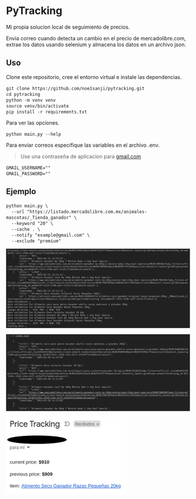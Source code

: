 # PyTracking

Mi propia solucion local de seguimiento de precios.

Envia correo cuando detecta un cambio en el precio de mercadolibre.com, extrae los datos usando selenium y almacena los datos en un archivo json.

## Uso

Clone este repositorio, cree el entorno virtual e instale las dependencias.

```
git clone https://github.com/noe1sanji/pytracking.git
cd pytracking
python -m venv venv
source venv/bin/activate
pip install -r requirements.txt
```

Para ver las opciones.

```
python main.py --help
```

Para enviar correos especifique las variables en el archivo .env.
> Use una contraseña de aplicacion para [gmail.com](https://support.google.com/mail/answer/185833?hl=es-419)

```
GMAIL_USERNAME=""
GMAIL_PASSWORD=""
```

## Ejemplo

```
python main.py \
  --url "https://listado.mercadolibre.com.mx/animales-mascotas/_Tienda_ganador" \
  --keyword "20" \
  --cache . \
  --notify "example@gmail.com" \
  --exclude "premium"
```

![terminal output](./screenshots/img_1.png)

![items.json](./screenshots/img_2.png)

![email](./screenshots/img_3.png)
